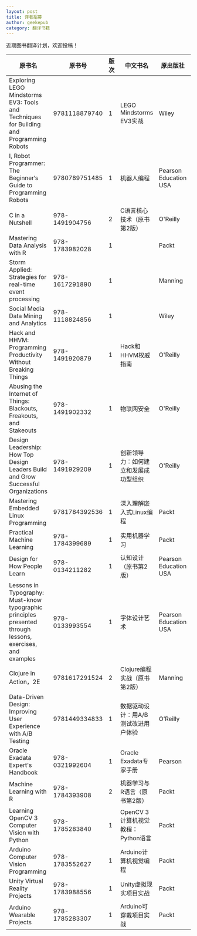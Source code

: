 ```yaml
---
layout: post
title: 译者招募
author: geekepub
category: 翻译书籍
---
```


近期图书翻译计划，欢迎投稿！

| 原书名 | 原书号 | 版次 | 中文书名 | 原出版社 | 原书出版时间 |
| ------ | ------ | ---- | -------- | -------- | ------------ |
| Exploring LEGO Mindstorms EV3: Tools and Techniques for Building and Programming Robots |	9781118879740 |	1 |	LEGO Mindstorms EV3实战 |	Wiley |	2014/8/11 |
| I, Robot Programmer: The Beginner‘s Guide to Programming Robots |	9780789751485 |	1	| 机器人编程 |	Pearson Education USA |	2016/1/26 |
| C in a Nutshell	| 978-1491904756 | 2 | C语言核心技术（原书第2版）	| O'Reilly | |
| Mastering Data Analysis with R | 978-1783982028 | 1 |  | Packt | 2015/9/30 |
| Storm Applied: Strategies for real-time event processing | 978-1617291890 | 1 |  | Manning | 2015/5/6
| Social Media Data Mining and Analytics | 978-1118824856 | 1 |  | Wiley | 2015/10/12
| Hack and HHVM: Programming Productivity Without Breaking Things | 978-1491920879 | 1 | Hack和HHVM权威指南 | O'Reilly | 	2015/8/25
| Abusing the Internet of Things: Blackouts, Freakouts, and Stakeouts | 978-1491902332 | 1 | 物联网安全 | O'Reilly | 2015/11/25
| Design Leadership: How Top Design Leaders Build and Grow Successful Organizations | 978-1491929209 | 1 | 	创新领导力：如何建立和发展成功型组织 | O'Reilly | 2015/11/25
| Mastering Embedded Linux Programming | 9781784392536 | 1 | 深入理解嵌入式Linux编程 | Packt | 2015/10/31 |
| Practical Machine Learning | 978-1784399689 | 1 | 实用机器学习 | Packt | 2015/8/31 |
| Design for How People Learn | 978-0134211282 | 1 | 认知设计（原书第2版） | Pearson Education USA | 2015/12/19 |
| Lessons in Typography: Must-know typographic principles presented through lessons, exercises, and examples | 978-0133993554 | 1 | 字体设计艺术 | Pearson Education USA | 2015/8/2 |
| Clojure in Action，2E | 9781617291524 | 2 | Clojure编程实战（原书第2版） | Manning | 2015/8/31 |
| Data-Driven Design: Improving User Experience with A/B Testing | 9781449334833 | 1 | 数据驱动设计：用A/B测试改进用户体验 | 	O’Reilly | 2015/10/25 |
| Oracle Exadata Expert's Handbook | 978-0321992604 | 1 | Oracle Exadata专家手册 | Pearson | 2015/6/1 |
| Machine Learning with R | 978-1784393908 | 2 | 机器学习与R语言（原书第2版） |	Packt | 2015/7/31 |
| Learning OpenCV 3 Computer Vision with Python | 978-1785283840 | 1 | OpenCV 3计算机视觉教程：Python语言 |	Packt | 2015/11/2 |
| Arduino Computer Vision Programming |	978-1783552627 | 1 | Arduino计算机视觉编程 | Packt | 2015/8/28 |
| Unity Virtual Reality Projects | 978-1783988556 | 1 | Unity虚拟现实项目实战 | Packt | 2015/9/1 |
| Arduino Wearable Projects | 978-1785283307 | 1 | Arduino可穿戴项目实战 | Packt | 2015/8/28 |
